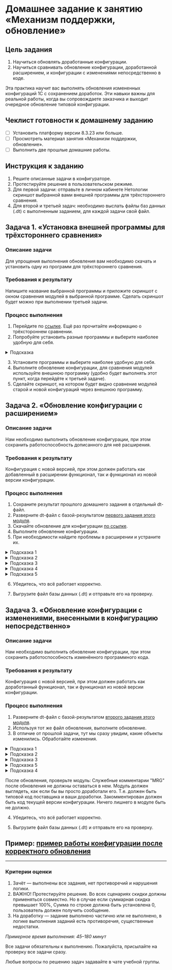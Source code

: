 # Домашнее задание к занятию «Механизм поддержки, обновление»

## Цель задания

1. Научиться обновлять доработанные конфигурации. 
2. Научиться сравнивать обновление конфигурации, доработанной расширением, и конфигурации с изменениями непосредственно в коде.

Эта практика научит вас выполнять обновления измененных конфигураций 1С с сохранением доработок. Эти навыки важны для реальной работы, когда вы сопровождаете заказчика и выходит очередное обновление типовой конфигурации.

## Чеклист готовности к домашнему заданию

- [ ] Установить платформу версии 8.3.23 или больше.
- [ ] Просмотреть материал занятия «Механизм поддержки, обновление».
- [ ] Выполнить две прошлые домашние работы.

## Инструкция к заданию

1. Решите описанные задачи в конфигураторе.
2. Протестируйте решение в пользовательском режиме.
3. Для первой задачи: отправьте в личном кабинете Нетологии скриншот выбранной вами внешней программы для трёхстороннего сравнения.
4. Для второй и третьей задач: необходимо выслать файлы баз данных (.dt) с выполненным заданием, для каждой задачи свой файл.

## Задача 1. «Установка внешней программы для трёхстороннего сравнения»

### Описание задачи
Для упрощения выполнения обновления вам необходимо скачать и установить одну из программ для трёхстороннего сравнения.

### Требования к результату
Напишите название выбранной программы и приложите скриншот с окном сравнения модулей в выбранной программе. Сделать скриншот будет можно при выполнении третьей задачи.

### Процесс выполнения
1. Перейдите по [ссылке](https://wonderland.v8.1c.ru/blog/razvitie-sravneniya-obedineniya-moduley/). Ещё раз прочитайте информацию о трёхстороннем сравнении.
2. Попробуйте установить разные программы и выберите наиболее удобную для себя.
<details>
  <summary>Подсказка</summary>
  Наиболее популярными являются Kdiff3 и Perforce P4Merge. Вероятно, вам они могут приглянуться.
</details>

3. Установите программы и выберите наиболее удобную для себя.
4. Выполните обновление конфигурации, для сравнения модулей используйте внешнюю программу (удобно будет выполнять этот пункт, когда перейдёте к третьей задаче).
5. Сделайте скриншот, на котором будет видно сравнение модулей старой и новой конфигураций через внешнюю программу.

## Задача 2. «Обновление конфигурации с расширением»

### Описание задачи
Нам необходимо выполнить обновление конфигурации, при этом сохранить работоспособность дописанного для неё расширения.

### Требования к результату
Конфигурация с новой версией, при этом должен работать как добавленный в расширении функционал, так и функционал из новой версии конфигурации.

### Процесс выполнения
1. Сохраните результат прошлого домашнего задания в отдельный dt-файл.
2. Разверните dt-файл с базой-результатом [первого задания этого модуля](homework-11-1.md).
3. Скачайте обновление для конфигурации [по ссылке](src/update.cfu).
4. Выполните обновление конфигурации.
5. При необходимости найдите проблемы в расширении и устраните их.
<details>
  <summary>Подсказка 1</summary>
  Так как конфигурация находится на полной поддержке, при выполнении обновления никаких дополнительных окон не появится. 1С просто сообщит, что конфигурация обновлена.
</details>
<details>
  <summary>Подсказка 2</summary>
  Запустите приложение в пользовательском режиме и проверьте, что тот функционал, который вы дорабатывали, продолжает работать.
</details>
<details>
  <summary>Подсказка 3</summary>
  В справочнике Контрагенты появилась табличная часть «Приобретённая номенклатура», но это никак не пересекается с вашими доработками (если вы не добавляли на форму Контрагентов отдельных команд и полей для работы с Контактными лицами).
</details>
<details>
  <summary>Подсказка 4</summary>
  При открытии формы документа «Заказ покупателя», можно увидеть предупреждение, что возник конфликт с расширением. Теперь при изменении строки применяется только скидка, указанная в табличной части, но скидка, указанная в шапке документа, игнорируется. Надо доработать расширение так, чтобы скидки суммировались, но при этом не превышали 100%.
</details>
<details>
  <summary>Подсказка 5</summary>
  Перенесите в блок «Удаление» новый код и дополните свой код в блоке Вставка так, чтобы считывался процент из табличной части.
</details>

6. Убедитесь, что всё работает корректно.


7. Выгрузите файл базы данных (.dt) и отправьте его на проверку.

## Задача 3. «Обновление конфигурации с изменениями, внесенными в конфигурацию непосредственно»

### Описание задачи
Нам необходимо выполнить обновление конфигурации, при этом сохранить работоспособность изменённого программного кода.

### Требования к результату
Конфигурация с новой версией, при этом должен работать как доработанный функционал, так и функционал из новой версии конфигурации.

### Процесс выполнения
1. Разверните dt-файл с базой-результатом [второго задания этого модуля](homework-11-2.md).
2. Используя тот же файл обновления, выполните обновление.
3. В отличие от прошлой задачи, тут мы сразу увидим, какие объекты изменились. Обработайте изменения.
<details>
  <summary>Подсказка 1</summary>
  Используйте режим «Показывать только дважды измененные свойства», чтобы не анализировать лишнее.
</details>
<details>
  <summary>Подсказка 2</summary>
  Сделайте скриншот с программой трёхстороннего сравнения.
</details>
<details>
  <summary>Подсказка 3</summary>
  В форме документа поменялся программный код. Убедитесь, что с добавленных вами процедур сняты флажки (чтобы они не удалились).
  
  При этом на всех процедурах, которые добавлены в модуль, флажки должны стоять.
</details>
<details>
  <summary>Подсказка 5</summary>
  Некоторые процедуры как будто не изменились. Однако они были перенесены в новые области кода. Сохраните эти изменения.
</details>
<details>
  <summary>Подсказка 4</summary>
  Доработайте процедуру расчёта строки.
</details>

После обновления, проверьте модуль: Служебные комментарии "MRG" после обновления не должны оставаться в нем. Модуль должен выглядеть, как если бы вы просто доработали его. Т.е. должен быть типовой код поставщика и ваши доработки. Закомментирован должен быть код текущей версии конфигурации. Ничего лишнего в модуле быть не должно.

4. Убедитесь, что всё работает корректно.

5. Выгрузите файл базы данных (.dt) и отправьте его на проверку.

## Пример: [пример работы конфигурации после корректного обновления](examples/HW_11_3_example.md)

------

### Критерии оценки

1. Зачёт — выполнены все задания, нет противоречий и нарушения логики. 
2. ВАЖНО! Протестируйте решение. Во всех сценариях скидки должны применяться совместно. Но в случае если суммарная скидка превышает 100%, Сумма по строке должна быть установлена 0, пользователь должен получить сообщение.
3. На доработку — задание выполнено частично или не выполнено, в логике выполнения заданий есть противоречия, существенные недостатки.

*Примерное время выполнения: 45–180 минут*

Все задачи обязательны к выполнению. Пожалуйста, присылайте на проверку все задачи сразу.

Любые вопросы по решению задач задавайте в чате учебной группы.

